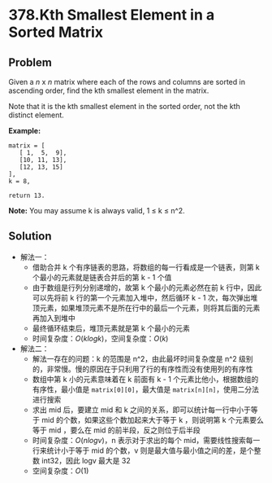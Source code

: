 # 378.Kth Smallest Element in a Sorted Matrix

## Problem

Given a *n* x *n* matrix where each of the rows and columns are sorted in ascending order, find the kth smallest element in the matrix.

Note that it is the kth smallest element in the sorted order, not the kth distinct element.

**Example:**

```
matrix = [
   [ 1,  5,  9],
   [10, 11, 13],
   [12, 13, 15]
],
k = 8,

return 13.
```



**Note:**
You may assume k is always valid, 1 ≤ k ≤ n^2.

## Solution 

- 解法一：
  - 借助合并 k 个有序链表的思路，将数组的每一行看成是一个链表，则第 k 个最小的元素就是链表合并后的第 k - 1 个值
  - 由于数组是行列分别递增的，故第 k 个最小的元素必然在前 k 行中，因此可以先将前 k 行的第一个元素加入堆中，然后循环 k - 1 次，每次弹出堆顶元素，如果堆顶元素不是所在行中的最后一个元素，则将其后面的元素再加入到堆中
  - 最终循环结束后，堆顶元素就是第 k 个最小的元素
  - 时间复杂度：$O(klogk)$，空间复杂度：$O(k)$
- 解法二：
  - 解法一存在的问题：k 的范围是 n^2，由此最坏时间复杂度是 n^2 级别的，非常慢。慢的原因在于只利用了行的有序性而没有使用列的有序性
  - 数组中第 k 小的元素意味着在 k 前面有 k - 1 个元素比他小，根据数组的有序性，最小值是 `matrix[0][0]`，最大值是 `matrix[n][n]`，使用二分法进行搜索
  - 求出 mid 后，要建立 mid 和 k 之间的关系，即可以统计每一行中小于等于 mid 的个数，如果这些个数加起来大于等于 k ，则说明第 k 个元素要么等于 mid ，要么在 mid 的前半段，反之则位于后半段
  - 时间复杂度：$O(nlogv)$，n 表示对于求出的每个 mid，需要线性搜索每一行来统计小于等于 mid 的个数，v 则是最大值与最小值之间的差，是个整数 int32，因此 logv 最大是 32
  - 空间复杂度：$O(1)$